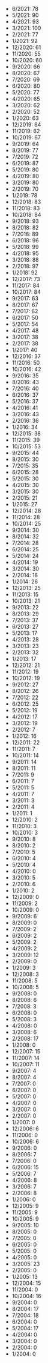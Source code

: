 *  6/2021: 78
*  5/2021: 90
*  4/2021: 93
*  3/2021: 100
*  2/2021: 77
*  1/2021: 92
*  12/2020: 61
*  11/2020: 55
*  10/2020: 60
*  9/2020: 66
*  8/2020: 67
*  7/2020: 69
*  6/2020: 80
*  5/2020: 77
*  4/2020: 65
*  3/2020: 62
*  2/2020: 52
*  1/2020: 63
*  12/2019: 64
*  11/2019: 62
*  10/2019: 67
*  9/2019: 64
*  8/2019: 77
*  7/2019: 72
*  6/2019: 87
*  5/2019: 80
*  4/2019: 80
*  3/2019: 80
*  2/2019: 70
*  1/2019: 78
*  12/2018: 83
*  11/2018: 83
*  10/2018: 84
*  9/2018: 93
*  8/2018: 82
*  7/2018: 89
*  6/2018: 96
*  5/2018: 99
*  4/2018: 95
*  3/2018: 88
*  2/2018: 97
*  1/2018: 92
*  12/2017: 73
*  11/2017: 84
*  10/2017: 84
*  9/2017: 63
*  8/2017: 67
*  7/2017: 62
*  6/2017: 50
*  5/2017: 54
*  4/2017: 48
*  3/2017: 38
*  2/2017: 38
*  1/2017: 40
*  12/2016: 37
*  11/2016: 50
*  10/2016: 42
*  9/2016: 35
*  8/2016: 43
*  7/2016: 40
*  6/2016: 37
*  5/2016: 37
*  4/2016: 41
*  3/2016: 43
*  2/2016: 36
*  1/2016: 34
*  12/2015: 38
*  11/2015: 39
*  10/2015: 53
*  9/2015: 44
*  8/2015: 30
*  7/2015: 35
*  6/2015: 28
*  5/2015: 30
*  4/2015: 30
*  3/2015: 30
*  2/2015: 21
*  1/2015: 27
*  12/2014: 28
*  11/2014: 28
*  10/2014: 25
*  9/2014: 30
*  8/2014: 32
*  7/2014: 28
*  6/2014: 25
*  5/2014: 24
*  4/2014: 19
*  3/2014: 30
*  2/2014: 18
*  1/2014: 26
*  12/2013: 25
*  11/2013: 15
*  10/2013: 21
*  9/2013: 22
*  8/2013: 29
*  7/2013: 37
*  6/2013: 27
*  5/2013: 17
*  4/2013: 28
*  3/2013: 23
*  2/2013: 32
*  1/2013: 17
*  12/2012: 21
*  11/2012: 19
*  10/2012: 19
*  9/2012: 27
*  8/2012: 26
*  7/2012: 22
*  6/2012: 25
*  5/2012: 19
*  4/2012: 17
*  3/2012: 19
*  2/2012: 7
*  1/2012: 16
*  12/2011: 22
*  11/2011: 7
*  10/2011: 14
*  9/2011: 14
*  8/2011: 11
*  7/2011: 9
*  6/2011: 7
*  5/2011: 5
*  4/2011: 7
*  3/2011: 3
*  2/2011: 4
*  1/2011: 1
*  12/2010: 2
*  11/2010: 3
*  10/2010: 3
*  9/2010: 8
*  8/2010: 2
*  7/2010: 5
*  6/2010: 4
*  5/2010: 4
*  4/2010: 0
*  3/2010: 5
*  2/2010: 6
*  1/2010: 2
*  12/2009: 0
*  11/2009: 2
*  10/2009: 0
*  9/2009: 6
*  8/2009: 0
*  7/2009: 2
*  6/2009: 2
*  5/2009: 2
*  4/2009: 2
*  3/2009: 12
*  2/2009: 0
*  1/2009: 3
*  12/2008: 3
*  11/2008: 5
*  10/2008: 5
*  9/2008: 0
*  8/2008: 6
*  7/2008: 3
*  6/2008: 0
*  5/2008: 3
*  4/2008: 0
*  3/2008: 6
*  2/2008: 17
*  1/2008: 0
*  12/2007: 15
*  11/2007: 14
*  10/2007: 11
*  9/2007: 4
*  8/2007: 4
*  7/2007: 0
*  6/2007: 0
*  5/2007: 0
*  4/2007: 0
*  3/2007: 0
*  2/2007: 0
*  1/2007: 0
*  12/2006: 6
*  11/2006: 0
*  10/2006: 6
*  9/2006: 0
*  8/2006: 7
*  7/2006: 0
*  6/2006: 15
*  5/2006: 7
*  4/2006: 8
*  3/2006: 7
*  2/2006: 8
*  1/2006: 0
*  12/2005: 9
*  11/2005: 9
*  10/2005: 9
*  9/2005: 10
*  8/2005: 0
*  7/2005: 0
*  6/2005: 0
*  5/2005: 0
*  4/2005: 0
*  3/2005: 23
*  2/2005: 0
*  1/2005: 13
*  12/2004: 15
*  11/2004: 0
*  10/2004: 16
*  9/2004: 0
*  8/2004: 17
*  7/2004: 18
*  6/2004: 0
*  5/2004: 17
*  4/2004: 0
*  3/2004: 0
*  2/2004: 0
*  1/2004: 0